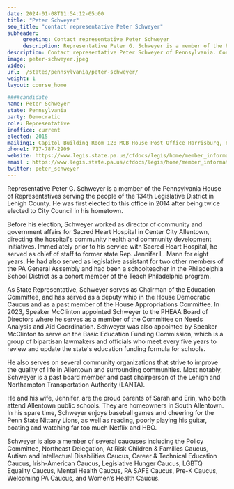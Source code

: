 ```yaml
---
date: 2024-01-08T11:54:12-05:00
title: "Peter Schweyer"
seo_title: "contact representative Peter Schweyer"
subheader:
     greeting: Contact representative Peter Schweyer
     description: Representative Peter G. Schweyer is a member of the Pennsylvania House of Representatives serving the people of the 134th Legislative District in Lehigh County. He was first elected to this office in 2014 after being twice elected to City Council in his hometown.
description: Contact representative Peter Schweyer of Pennsylvania. Contact information for Peter Schweyer includes email address, phone number, and mailing address.
image: peter-schweyer.jpeg
video:
url:  /states/pennsylvania/peter-schweyer/
weight: 1
layout: course_home

####candidate
name: Peter Schweyer
state: Pennsylvania
party: Democratic
role: Representative
inoffice: current
elected: 2015
mailing1: Capitol Building Room 128 MCB House Post Office Harrisburg, PA 17120
phone1: 717-787-2909
website: https://www.legis.state.pa.us/cfdocs/legis/home/member_information/House_bio.cfm?id=1706/
email : https://www.legis.state.pa.us/cfdocs/legis/home/member_information/House_bio.cfm?id=1706/
twitter: peter_schweyer
---
```


Representative Peter G. Schweyer is a member of the Pennsylvania House of Representatives serving the people of the 134th Legislative District in Lehigh County. He was first elected to this office in 2014 after being twice elected to City Council in his hometown.

Before his election, Schweyer worked as director of community and government affairs for Sacred Heart Hospital in Center City Allentown, directing the hospital's community health and community development initiatives. Immediately prior to his service with Sacred Heart Hospital, he served as chief of staff to former state Rep. Jennifer L. Mann for eight years. He had also served as legislative assistant for two other members of the PA General Assembly and had been a schoolteacher in the Philadelphia School District as a cohort member of the Teach Philadelphia program.

As State Representative, Schweyer serves as Chairman of the Education Committee, and has served as a deputy whip in the House Democratic Caucus and as a past member of the House Appropriations Committee. In 2023, Speaker McClinton appointed Schweyer to the PHEAA Board of Directors where he serves as a member of the Committee on Needs Analysis and Aid Coordination. Schweyer was also appointed by Speaker McClinton to serve on the Basic Education Funding Commission, which is a group of bipartisan lawmakers and officials who meet every five years to review and update the state's education funding formula for schools.

He also serves on several community organizations that strive to improve the quality of life in Allentown and surrounding communities. Most notably, Schweyer is a past board member and past chairperson of the Lehigh and Northampton Transportation Authority (LANTA).

He and his wife, Jennifer, are the proud parents of Sarah and Erin, who both attend Allentown public schools. They are homeowners in South Allentown. In his spare time, Schweyer enjoys baseball games and cheering for the Penn State Nittany Lions, as well as reading, poorly playing his guitar, boating and watching far too much Netflix and HBO.

Schweyer is also a member of several caucuses including the Policy Committee, Northeast Delegation, At Risk Children & Families Caucus, Autism and Intellectual Disabilities Caucus, Career & Technical Education Caucus, Irish-American Caucus, Legislative Hunger Caucus, LGBTQ Equality Caucus, Mental Health Caucus, PA SAFE Caucus, Pre-K Caucus, Welcoming PA Caucus, and Women’s Health Caucus.
